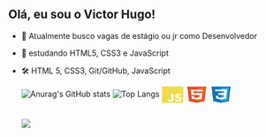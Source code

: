 ## Olá, eu sou o Victor Hugo! 

- 🔭 Atualmente busco vagas de estágio ou jr como Desenvolvedor 
- 🌱 estudando HTML5, CSS3 e JavaScript
- 🛠️ HTML 5, CSS3, Git/GitHub, JavaScript
 
  ![Anurag's GitHub stats](https://github-readme-stats.vercel.app/api?username=vector5826&show_icons=true&theme=dracula)
  ![Top Langs](https://github-readme-stats.vercel.app/api/top-langs/?username=vector5826&layout=compact&theme=dracula)
  <img align="center" alt="Rafa-Js" height="30" width="40" src="https://raw.githubusercontent.com/devicons/devicon/master/icons/javascript/javascript-plain.svg">
  <img align="center" alt="victor-HTML" height="30" width="40" src="https://raw.githubusercontent.com/devicons/devicon/master/icons/html5/html5-original.svg">
  <img align="center" alt="victor-CSS" height="30" width="40" src="https://raw.githubusercontent.com/devicons/devicon/master/icons/css3/css3-original.svg">
  
 

  ##
  <a href="https://www.linkedin.com/in/victor-hugo-260a5116b/" target="_blank"><img src="https://img.shields.io/badge/-LinkedIn-%230077B5?style=for-the-badge&logo=linkedin&logoColor=white" target="_blank"></a>
  <link rel="stylesheet" type='text/css' href="https://cdn.jsdelivr.net/gh/devicons/devicon@latest/devicon.min.css" />



